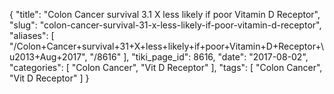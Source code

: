 {
    "title": "Colon Cancer survival 3.1 X less likely if poor Vitamin D Receptor",
    "slug": "colon-cancer-survival-31-x-less-likely-if-poor-vitamin-d-receptor",
    "aliases": [
        "/Colon+Cancer+survival+31+X+less+likely+if+poor+Vitamin+D+Receptor+\u2013+Aug+2017",
        "/8616"
    ],
    "tiki_page_id": 8616,
    "date": "2017-08-02",
    "categories": [
        "Colon Cancer",
        "Vit D Receptor"
    ],
    "tags": [
        "Colon Cancer",
        "Vit D Receptor"
    ]
}